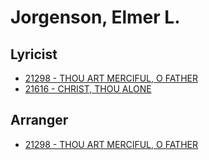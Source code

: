 # Jorgenson, Elmer L.

## Lyricist

- [21298 - THOU ART MERCIFUL, O FATHER](/hymns/21298.md)
- [21616 - CHRIST, THOU ALONE](/hymns/21616.md)

## Arranger

- [21298 - THOU ART MERCIFUL, O FATHER](/hymns/21298.md)

